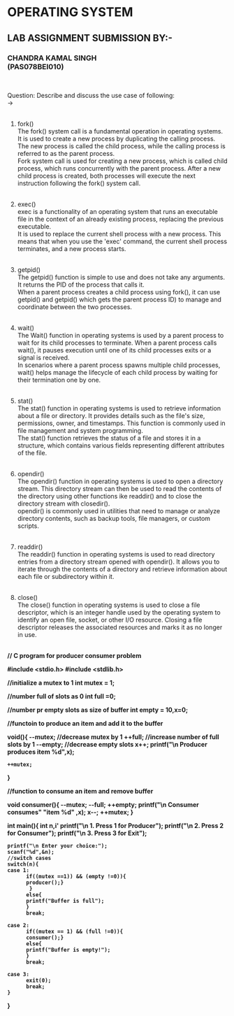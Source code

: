 <h1>OPERATING SYSTEM</h1>
<h2>LAB ASSIGNMENT SUBMISSION BY:-</h2>
<h3>CHANDRA KAMAL SINGH<br>
(PAS078BEI010)</h3><br>

Question: Describe and discuss the use case of following:<br>
-><br><br>

   1. fork()<br>
      The fork() system call is a fundamental operation in operating systems. It is used to create a new process by duplicating the calling process. The new process is called the child process, while the calling process is referred to as the parent process.<br>
      Fork system call is used for creating a new process, which is called child process, which runs concurrently with the parent process. After a new child process is created, both processes will execute the next instruction following the fork() system call.<br><br>

   2. exec()<br>
      exec is a functionality of an operating system that runs an executable file in the context of an already existing process, replacing the previous executable.<br>
      It is used to replace the current shell process with a new process. This means that when you use the 'exec' command, the current shell process terminates, and a new process starts.<br><br>

   3. getpid()<br>
      The getpid() function is simple to use and does not take any arguments. It returns the PID of the process that calls it.<br>
      When a parent process creates a child process using fork(), it can use getpid() and getpid() which gets the parent process ID) to manage and coordinate between the two processes.<br><br>

   4. wait()<br>
      The Wait() function in operating systems is used by a parent process to wait for its child processes to terminate. When a parent process calls wait(), it pauses execution until one of its child processes exits or a signal is received.<br>
      In scenarios where a parent process spawns multiple child processes, wait() helps manage the lifecycle of each child process by waiting for their termination one by one.<br><br>

   5. stat()<br>
      The stat() function in operating systems is used to retrieve information about a file or directory. It provides details such as the file's size, permissions, owner, and timestamps. This function is commonly used in file management and system programming.<br>
      The stat() function retrieves the status of a file and stores it in a structure, which contains various fields representing different attributes of the file.<br><br>

   6. opendir()<br>
      The opendir() function in operating systems is used to open a directory stream. This directory stream can then be used to read the contents of the directory using other functions ike readdir() and to close the directory stream with closedir().<br>
      opendir() is commonly used in utilities that need to manage or analyze directory contents, such as backup tools, file managers, or custom scripts.<br><br>

   7. readdir()<br>
      The readdir() function in operating systems is used to read directory entries from a directory stream opened with opendir(). It allows you to iterate through the contents of a directory and retrieve information about each file or subdirectory within it.<br><br>

   8. close()<br>
      The close() function in operating systems is used to close a file descriptor, which is an integer handle used by the operating system to identify an open file, socket, or other I/O resource. Closing a file descriptor releases the associated resources and marks it as no longer in use.<br><br> 



<strong>// C program for producer consumer problem

#include <stdio.h>
#include <stdlib.h>

//initialize a mutex to 1
int mutex = 1;

//number full of slots as 0
int full =0;

//number pr empty slots as size of buffer
int empty = 10,x=0;

//functoin to produce an item and add it to the buffer

void(){
    --mutex;  //decrease mutex by 1
    ++full;    //increase number of full slots by 1
    --empty;   //decrease empty slots
    x++;
    printf("\n Producer produces item %d",x);

    ++mutex;
}

//function to consume an item and remove buffer

void consumer(){
    --mutex;
    --full;
    ++empty;
    printf("\n Consumer consumes" "item %d" ,x);
    x--;
    ++mutex;
}

int main(){
    int n,i'
    printf("\n 1. Press 1 for Producer");
    printf("\n 2. Press 2 for Consumer");
    printf("\n 3. Press 3 for Exit");

    printf("\n Enter your choice:");
    scanf("%d",&n);
    //switch cases
    switch(n){
    case 1:
          if((mutex ==1)) && (empty !=0)){
          producer();} 
           }
          else{
          printf("Buffer is full");
          }
          break;
    
    case 2:
          if((mutex == 1) && (full !=0)){
          consumer();}
          else{
          printf("Buffer is empty!");
          }
          break;

    case 3:
          exit(0);
          break;
    }

}

</strong>
